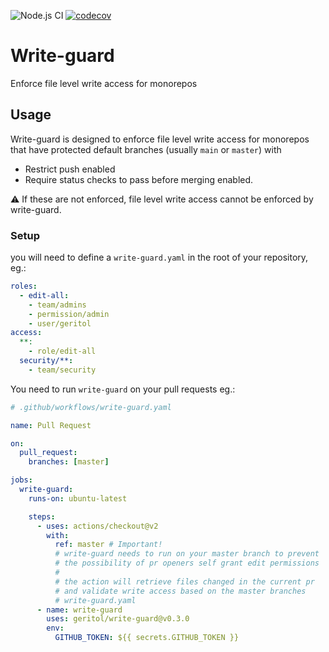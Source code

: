 ![Node.js CI](https://github.com/geritol/write-guard/workflows/Node.js%20CI/badge.svg)
[![codecov](https://codecov.io/gh/geritol/write-guard/branch/master/graph/badge.svg)](https://codecov.io/gh/geritol/write-guard)

# Write-guard

Enforce file level write access for monorepos

## Usage

Write-guard is designed to enforce file level write access for monorepos that have protected default branches (usually `main` or `master`) with

- Restrict push enabled
- Require status checks to pass before merging
  enabled.

:warning: If these are not enforced, file level write access cannot be enforced by write-guard.

### Setup

you will need to define a `write-guard.yaml` in the root of your repository, eg.:

```yaml
roles:
  - edit-all:
    - team/admins
    - permission/admin
    - user/geritol
access:
  **:
    - role/edit-all
  security/**:
    - team/security
```

You need to run `write-guard` on your pull requests eg.:

```yaml
# .github/workflows/write-guard.yaml

name: Pull Request

on:
  pull_request:
    branches: [master]

jobs:
  write-guard:
    runs-on: ubuntu-latest

    steps:
      - uses: actions/checkout@v2
        with:
          ref: master # Important!
          # write-guard needs to run on your master branch to prevent
          # the possibility of pr openers self grant edit permissions
          #
          # the action will retrieve files changed in the current pr
          # and validate write access based on the master branches
          # write-guard.yaml
      - name: write-guard
        uses: geritol/write-guard@v0.3.0
        env:
          GITHUB_TOKEN: ${{ secrets.GITHUB_TOKEN }}
```
